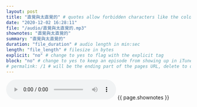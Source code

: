 ```yaml
---
layout: post
title: "直覺與太直覺的" # quotes allow forbidden characters like the colon
date: "2020-12-02 16:28:11"
file: "/audio/直覺與太直覺的.mp3"
shownotes: "直覺與太直覺的"
summary: "直覺與太直覺的"
duration: "file_duration" # audio length in min:sec
length: "file_length" # filesize in bytes
explicit: "no" # change to yes to flag with the explicit tag
block: "no" # change to yes to keep an episode from showing up in iTunes
# permalink: /1 # will be the ending part of the pages URL, delete to default to the title
---
```


<audio controls>
<source src="{{site.url}}{{site.baseurl}}{{ page.file }}" type="audio/x-mp3">
Your browser does not support the audio element.
</audio>
{{ page.shownotes }}
